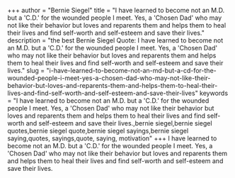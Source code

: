 +++
author = "Bernie Siegel"
title = "I have learned to become not an M.D. but a 'C.D.' for the wounded people I meet. Yes, a 'Chosen Dad' who may not like their behavior but loves and reparents them and helps them to heal their lives and find self-worth and self-esteem and save their lives."
description = "the best Bernie Siegel Quote: I have learned to become not an M.D. but a 'C.D.' for the wounded people I meet. Yes, a 'Chosen Dad' who may not like their behavior but loves and reparents them and helps them to heal their lives and find self-worth and self-esteem and save their lives."
slug = "i-have-learned-to-become-not-an-md-but-a-cd-for-the-wounded-people-i-meet-yes-a-chosen-dad-who-may-not-like-their-behavior-but-loves-and-reparents-them-and-helps-them-to-heal-their-lives-and-find-self-worth-and-self-esteem-and-save-their-lives"
keywords = "I have learned to become not an M.D. but a 'C.D.' for the wounded people I meet. Yes, a 'Chosen Dad' who may not like their behavior but loves and reparents them and helps them to heal their lives and find self-worth and self-esteem and save their lives.,bernie siegel,bernie siegel quotes,bernie siegel quote,bernie siegel sayings,bernie siegel saying,quotes, sayings,quote, saying, motivation"
+++
I have learned to become not an M.D. but a 'C.D.' for the wounded people I meet. Yes, a 'Chosen Dad' who may not like their behavior but loves and reparents them and helps them to heal their lives and find self-worth and self-esteem and save their lives.
